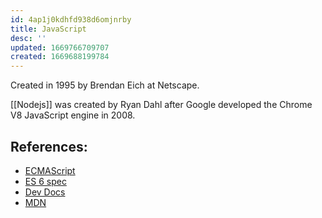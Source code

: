 ```yaml
---
id: 4ap1j0kdhfd938d6omjnrby
title: JavaScript
desc: ''
updated: 1669766709707
created: 1669688199784
---
```


Created in 1995 by Brendan Eich at Netscape.

[[Nodejs]] was created by Ryan Dahl after Google developed the Chrome V8 JavaScript engine in 2008.

## References:

* [ECMAScript](https://262.ecma-international.org/12.0/)
* [ES 6 spec](https://262.ecma-international.org/6.0/)
* [Dev Docs](https://devdocs.io/javascript/)
* [MDN](https://developer.mozilla.org/en-US/docs/Web/JavaScript/Reference)